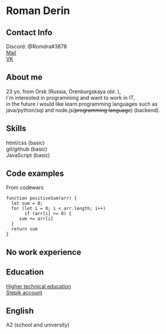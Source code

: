 # Roman Derin
## Contact Info
Discord: @Romdra#3878
<br>[Mail](roman_dra@mail.ru)
<br>[VK](https://vk.com/drableat)
## About me
23 yo, from Orsk (Russia, Orenburgskaya obl. ), 
<br>I`m interested in programming and want to work in IT, 
<br>in the future i would like learn programming languages such as java/python/sql and node.js(~~programming language~~) (backend).
## Skills
 html/css (basic)
 <br>git/github (basic)
 <br>JavaScript (basic)
## Code examples
From codewars
```
function positiveSum(arr) {
  let sum = 0;
  for (let i = 0; i < arr.length; i++)
       if (arr[i] >= 0) {
     sum += arr[i] 
  }
  return sum 
}
```
## No work experience
## Education
 [Higher technical education](http://xn----7sbajajhyox3duj.xn--p1ai/)
 <br>[Stepik account](https://stepik.org/users/313607967)
## English
A2 (school and university)

